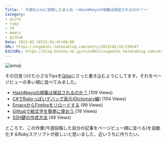 ```yaml
---
Title: ' 今週Qiitaに投稿したまとめ ～Hash#keysの順番は保証されるのか？～'
Category:
- qiita
- ruby
- C#
- emacs
- github
Date: 2013-02-26T15:01:47+09:00
URL: https://ongaeshi.hatenablog.com/entry/2013/02/26/150147
EditURL: https://blog.hatena.ne.jp/tuto0621/ongaeshi.hatenablog.com/atom/entry/6435922169449356195
---
```


![emoji](http://cdn-ak.f.st-hatena.com/images/fotolife/t/tuto0621/20130220/20130220233608_original.jpg?1361370979)

その日見つけた小さなTipsを[Qiita](http://qiita.com)にさっと書き込むようにしてます。それをページビューの多い順に並べてみました。

- [Hash#keysの順番は保証されるのか？ ](http://qiita.com/items/a57b6ab166b3c4bc360d) (109 Views)
- [C#でRubyっぽいデバッグ表示(Dictionary編)](http://qiita.com/items/b7f0765537c8f0212f78) (104 Views)
- [EmacsからFirefoxをリロードする](http://qiita.com/items/32e5b33d5121eb9961e3) (99 Views)
- [Githubで絵文字を簡単に使おう ](http://qiita.com/items/307722f08c15526490aa) (78 Views)
- [SSH鍵の作成方法](http://qiita.com/items/28cce5e45e19648e5732) (49 Views)

ところで、この作業(今週投稿した自分の記事をページビュー順に並べる)を自動化するRubyスクリプトが欲しいと思いました、近いうちに作りたい。
